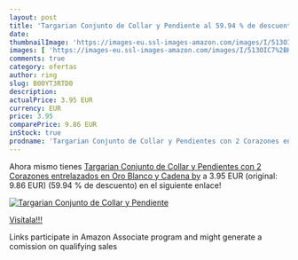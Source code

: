 ```yaml
---
layout: post
title: 'Targarian Conjunto de Collar y Pendiente al 59.94 % de descuento'
date: 
thumbnailImage: 'https://images-eu.ssl-images-amazon.com/images/I/513OIC7%2BK6L._SL200_.jpg'
images: [ 'https://images-eu.ssl-images-amazon.com/images/I/513OIC7%2BK6L._SL200_.jpg' ]
comments: true
category: ofertas
author: ring
slug: B00YT3RTD0
description:
actualPrice: 3.95 EUR
currency: EUR
price: 3.95
comparePrice: 9.86 EUR
inStock: true
prodname: 'Targarian Conjunto de Collar y Pendientes con 2 Corazones entrelazados en Oro Blanco y Cadena by'
---
```


Ahora mismo tienes [Targarian Conjunto de Collar y Pendientes con 2 Corazones entrelazados en Oro Blanco y Cadena by](https://www.amazon.es/dp/B00YT3RTD0/?tag=tolees-21) a 3.95 EUR (original: 9.86 EUR) (59.94 %  de descuento) en el siguiente enlace!

[![Targarian Conjunto de Collar y Pendiente](https://images-eu.ssl-images-amazon.com/images/I/513OIC7%2BK6L._SL200_.jpg)](https://www.amazon.es/dp/B00YT3RTD0/?tag=tolees-21)

[Visítala!!!](https://www.amazon.es/dp/B00YT3RTD0/?tag=tolees-21)

Links participate in Amazon Associate program and might generate a comission on qualifying sales
